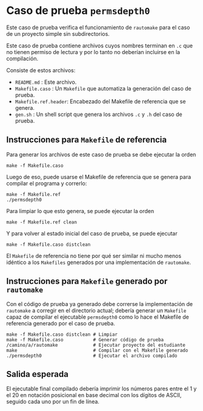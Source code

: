 Caso de prueba `permsdepth0`
============================

Este caso de prueba verifica el funcionamiento de `rautomake` para el caso de un proyecto simple sin subdirectorios.

Este caso de prueba contiene archivos cuyos nombres terminan en `.c` que no tienen permiso de lectura y por lo tanto no deberían incluirse en la compilación.

Consiste de estos archivos:

*   `README.md`          : Este archivo.
*   `Makefile.caso`      : Un `Makefile` que automatiza la generación del caso de prueba.
*   `Makefile.ref.header`: Encabezado del Makefile de referencia que se genera.
*   `gen.sh`             : Un shell script que genera los archivos `.c` y `.h` del caso de prueba.



Instrucciones para `Makefile` de referencia
-------------------------------------------

Para generar los archivos de este caso de prueba se debe ejecutar la orden

    make -f Makefile.caso

Luego de eso, puede usarse el Makefile de referencia que se genera para compilar el programa y correrlo:

    make -f Makefile.ref
    ./permsdepth0

Para limpiar lo que esto genera, se puede ejecutar la orden

    make -f Makefile.ref clean

Y para volver al estado inicial del caso de prueba, se puede ejecutar

    make -f Makefile.caso distclean

El `Makefile` de referencia no tiene por qué ser similar ni mucho menos idéntico a los `Makefiles` generados por una implementación de `rautomake`.



Instrucciones para `Makefile` generado por `rautomake`
------------------------------------------------------

Con el código de prueba ya generado debe correrse la implementación de `rautomake` a corregir en el directorio actual; debería generar un `Makefile` capaz de compilar el ejecutable `permsdepth0` como lo hace el Makefile de referencia generado por el caso de prueba.

    make -f Makefile.caso distclean # Limpiar
    make -f Makefile.caso           # Generar código de prueba
    /camino/a/rautomake             # Ejecutar proyecto del estudiante
    make                            # Compilar con el Makefile generado
    ./permsdepth0                   # Ejecutar el archivo compilado



Salida esperada
---------------

El ejecutable final compilado debería imprimir los números pares entre el 1 y el 20 en notación posicional en base decimal con los dígitos de ASCII, seguido cada uno por un fin de línea.
